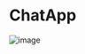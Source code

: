 # ChatApp

![image](https://github.com/user-attachments/assets/76600b2e-cf28-495a-8aa9-d66ded9d45b7)
